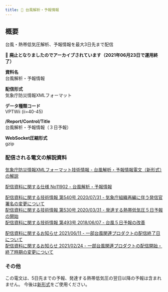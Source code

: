 ```yaml
---
title: 🚫 台風解析・予報情報
---
```


## 概要
台風・熱帯低気圧解析、予報情報を最大3日先まで配信

&#x1f6ab; **廃止となりましたのでアーカイブされています（2021年06月23日で運用終了）**

**資料名** <br/>
 台風解析・予報情報
 
**配信形式** <br/>
 気象庁防災情報XMLフォーマット

**データ種類コード** <br/>
 VPTWii (ii=40-45)

**/Report/Control/Title** <br/>
 台風解析・予報情報（３日予報）
 
**WebSocket圧縮形式** <br/>
 gzip

### 配信される電文の解説資料
[気象庁防災情報XMLフォーマット技術情報 - 台風解析・予報情報電文（新形式）の解説](https://dmdata.jp/docs/jma/manual/0265-0265.pdf) 
 
 
[配信資料に関する仕様 No11902 - 台風解析・予報情報](https://www.data.jma.go.jp/suishin/shiyou/pdf/no11902)
 
 
[配信資料に関する技術情報 第540号 2020/07/31 - 気象庁組織再編に伴う発信官署名の変更について](https://dmdata.jp/docs/jma/technical/540.pdf) <br/>
[配信資料に関する技術情報 第530号 2020/03/31 - 発達する熱帯低気圧５日予報の開始](https://dmdata.jp/docs/jma/technical/530.pdf) <br/>
[配信資料に関する技術情報 第493号 2018/06/07 - 台風５日予報の改善](https://dmdata.jp/docs/jma/technical/493.pdf)


[配信資料に関するお知らせ 2021/06/11 - 一部台風関連プロダクトの配信終了日について](https://dmdata.jp/docs/jma/notice/20210611a.pdf) <br/>
[配信資料に関するお知らせ 2021/02/24 - 一部台風関連プロダクトの配信開始・終了時期の変更について](https://dmdata.jp/docs/jma/notice/20210224c.pdf)

### その他
この電文は、5日先までの予報、発達する熱帯低気圧の翌日以降の予報は含まれません。
今後は[新形式](/docs/telegrams/we02670.md)をご使用ください。

